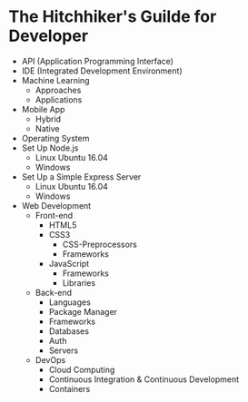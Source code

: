 # The Hitchhiker's Guilde for Developer

- API (Application Programming Interface)
- IDE (Integrated Development Environment)
- Machine Learning
    - Approaches
    - Applications
- Mobile App
    - Hybrid
    - Native
- Operating System
- Set Up Node.js 
    - Linux Ubuntu 16.04
    - Windows
- Set Up a Simple Express Server
    - Linux Ubuntu 16.04
    - Windows
- Web Development
    - Front-end
        - HTML5
        - CSS3
            - CSS-Preprocessors
            - Frameworks
        - JavaScript
            - Frameworks
            - Libraries
    - Back-end
        - Languages
        - Package Manager
        - Frameworks
        - Databases
        - Auth
        - Servers
    - DevOps
        - Cloud Computing
        - Continuous Integration & Continuous Development
        - Containers